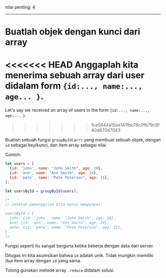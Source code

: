 nilai penting: 4

---

# Buatlah objek dengan kunci dari array

<<<<<<< HEAD
Anggaplah kita menerima sebuah array dari user didalam form `{id:..., name:..., age... }`.
=======
Let's say we received an array of users in the form `{id:..., name:..., age:... }`.
>>>>>>> 1ce5644a15ee141fbe78c0fb79c8f40d870d7043

Buatlah sebuah fungsi `groupById(arr)` yang membuat sebuah objek, dengan `id` sebagai key/kunci, dan item array sebagai nilai

Contoh:

```js
let users = [
  {id: 'john', name: "John Smith", age: 20},
  {id: 'ann', name: "Ann Smith", age: 24},
  {id: 'pete', name: "Pete Peterson", age: 31},
];

let usersById = groupById(users);

/*
// Setelah pemanggilan kita harus mempunyai:

usersById = {
  john: {id: 'john', name: "John Smith", age: 20},
  ann: {id: 'ann', name: "Ann Smith", age: 24},
  pete: {id: 'pete', name: "Pete Peterson", age: 31},
}
*/
```

Fungsi seperti itu sangat berguna ketika bekerja dengan data dari server.

Ditugas ini kita asumsikan bahwa `id` adalah unik. Tidak mungkin memiliki dua item array dengan `id` yang sama.

Tolong gunakan metode array `.reduce` didalam solusi.